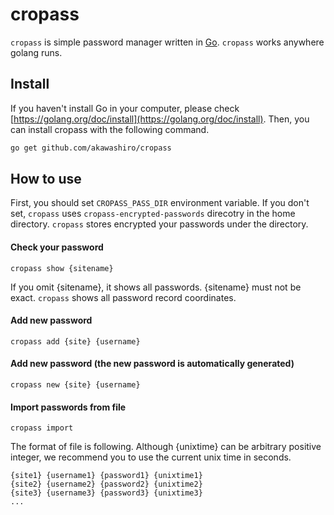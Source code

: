 # cropass
`cropass` is simple password manager written in [Go](https://golang.org/). `cropass` works anywhere golang runs.
## Install
If you haven't install Go in your computer, please check [https://golang.org/doc/install](https://golang.org/doc/install). Then, you can install cropass with the following command.
```sh
go get github.com/akawashiro/cropass
```
## How to use
First, you should set `CROPASS_PASS_DIR` environment variable. If you don't set, `cropass` uses `cropass-encrypted-passwords` direcotry in the home directory. `cropass` stores encrypted your passwords under the directory.

#### Check your password
```
cropass show {sitename}
```
If you omit {sitename}, it shows all passwords. {sitename} must not be exact. `cropass` shows all password record coordinates.
#### Add new password
```
cropass add {site} {username}
```
#### Add new password (the new password is automatically generated)
```
cropass new {site} {username}
```
#### Import passwords from file
```
cropass import
```
The format of file is following. Although {unixtime} can be arbitrary positive integer, we recommend you to use the current unix time in seconds.
```
{site1} {username1} {password1} {unixtime1}
{site2} {username2} {password2} {unixtime2}
{site3} {username3} {password3} {unixtime3}
...
```
